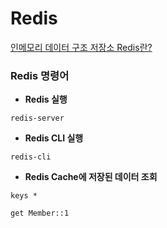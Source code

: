 # Redis

[인메모리 데이터 구조 저장소 Redis란?](https://github.com/miraexhoi/study/blob/master/Back-End/Data/redis.md)

### Redis 명령어
- **Redis 실행**
```shell
redis-server
```

- **Redis CLI 실행**
```shell
redis-cli
```

- **Redis Cache에 저장된 데이터 조회**
```shell
keys *
```
```shell
get Member::1
```
